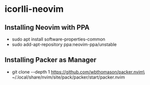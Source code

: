 # icorlli-neovim
## Installing Neovim with PPA 
- sudo apt install software-properties-common 
- sudo add-apt-repository ppa:neovim-ppa/unstable 

## Installing Packer as Manager
- git clone --depth 1 https://github.com/wbthomason/packer.nvim\ ~/.local/share/nvim/site/pack/packer/start/packer.nvim
